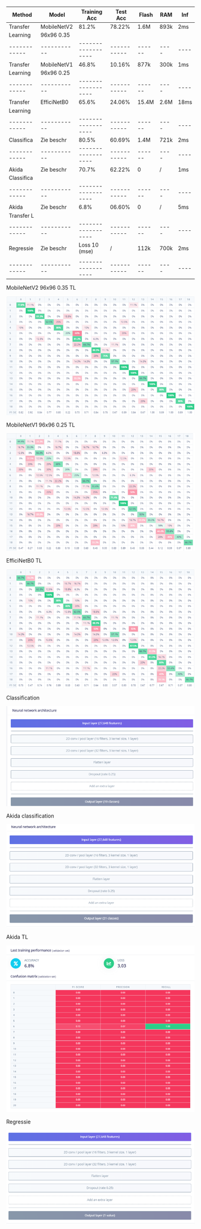 |   Method   |   Model   |    Training Acc  |  Test Acc | Flash| RAM|Inf |
|------------|-----------|------------------|-----------|------|----|----|
| Transfer   |MobileNetV2|      81.2%       |  78.22%   | 1.6M |893k|2ms |(final layer: 16 neurons, 0.1 dropout)
| Learning   |96x96 0.35 |                  |           |      |    |    |
|------------|-----------|------------------|-----------|------|----|----|
| Transfer   |MobileNetV1|      46.8%       |  10.16%   | 877k |300k|1ms |(no final dense layer, 0.1 dropout)
| Learning   |96x96 0.25 |                  |           |      |    |    |
|------------|-----------|------------------|-----------|------|----|----|
| Transfer   |EfficiNetB0|      65.6%       |  24.06%   | 15.4M|2.6M|18ms|
| Learning   |           |                  |           |      |    |    |
|------------|-----------|------------------|-----------|------|----|----|
| Classifica | Zie beschr|      80.5%       |  60.69%   | 1.4M |721k|2ms | (20 epochs)
|------------|-----------|------------------|-----------|------|----|----|
| Akida      | Zie beschr|      70.7%       |  62.22%   | 0    | /  | 1ms|
| Classifica |           |                  |           |      |    |    |
|------------|-----------|------------------|-----------|------|----|----|
| Akida      | Zie beschr|       6.8%       |  06.60%   | 0    | /  | 5ms|
| Transfer L |           |                  |           |      |    |    |
|------------|-----------|------------------|-----------|------|----|----|
| Regressie  | Zie beschr|    Loss 10 (mse) |  /        | 112k |700k| 2ms|
|            |           |                  |           |      |    |    |
|------------|-----------|------------------|-----------|------|----|----|



MobileNetV2 96x96 0.35 TL

![alt text](image-1.png)

MobileNetV1 96x96 0.25 TL

![alt text](image.png)

EfficiNetB0 TL

![alt text](image-2.png)

Classification

![alt text](image-3.png)

Akida classification

![alt text](image-4.png)

Akida TL

![alt text](image-5.png)

Regressie

![alt text](image-6.png)
